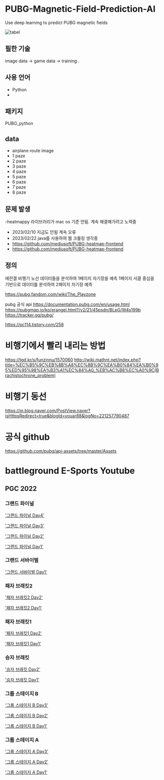 # PUBG-Magnetic-Field-Prediction-AI
Use deep learning to predict PUBG magnetic fields

![tabel](image/pubgmap.io_erangel.png) 

## 필한 기술
image data -> game data -> training 
.
## 사용 언어
- Python
- 

## 패키지
PUBG_python


## data
- airplane route image
- 1 paze
- 2 paze
- 3 paze
- 4 paze
- 5 paze
- 6 paze
- 7 paze
- 8 paze

## 문제 발생
-heatmappy 라이브러리가 mac os 기준 안됨. 계속 해결해가려고 노력중
- 2023/02/10 지금도 안됨 계속 오류 
- 2023/02/22 java를 사용하여 웹 크롤링 생각중 
- https://github.com/mediusoft/PUBG-heatmap-frontend
- https://github.com/mediusoft/PUBG-heatmap-frontend


## 정의

에란겔 비행기 노선 데이터들을 분석하여 1페이지 자기장을 예측
1페이지 서클 중심을 기반으로 데이터를 분석하여 2페이지 자기장 예측


https://pubg.fandom.com/wiki/The_Playzone

pubg 공식 api
https://documentation.pubg.com/en/usage.html
https://pubgmap.io/ko/erangel.html?/v2/21/45psdn/BLeG/W4s199b
https://tracker.gg/pubg/


https://pc114.tistory.com/258

# 비행기에서 빨리 내리는 방법
https://tgd.kr/s/funzinnu/1570060
http://wiki.mathnt.net/index.php?title=%EC%B5%9C%EB%8B%A8%EC%8B%9C%EA%B0%84%EA%B0%95%ED%95%98%EA%B3%A1%EC%84%A0_%EB%AC%B8%EC%A0%9C(Brachistochrone_problem)


# 비행기 동선 
https://m.blog.naver.com/PostView.naver?isHttpsRedirect=true&blogId=youar88&logNo=221257790487

# 공식 github
https://github.com/pubg/api-assets/tree/master/Assets


# battleground E-Sports Youtube
## PGC 2022
### 그랜드 파이널
['그랜드 파이널 Day4'](https://www.youtube.com/watch?v=Tb-0ALijTxk&feature=youtu.be)

['그랜드 파이널 Day3'](https://www.youtube.com/watch?v=Gr6NeBmVmrM)

['그랜드 파이널 Day2'](https://www.youtube.com/watch?v=v8PYsixhr60)

['그랜드 파이널 Day1'](https://www.youtube.com/watch?v=-hbmgfmdcMc&feature=youtu.be)

### 그랜드 서바이벌
['그랜드 서바이벌 Day1'](https://www.youtube.com/watch?v=I4Fg32X1CXI&feature=youtu.be)

### 패자 브래킷2
['패자 브래킷2 Day2'](https://www.youtube.com/watch?v=SusxiA5KRm0&feature=youtu.be)

['패자 브래킷2 Day1'](https://www.youtube.com/watch?v=EgD6oOugJpU&feature=youtu.be)

### 패자 브래킷1
['패자 브래킷1 Day2'](https://www.youtube.com/watch?v=_cPaCFo1YY8)

['패자 브래킷1 Day1'](https://www.youtube.com/watch?v=HZVm7waWBmM)

### 승자 브래킷
['승자 브래킷 Day2'](https://www.youtube.com/watch?v=fRzw3mNtWbc)

['승자 브래킷 Day1'](https://youtu.be/iavwvzgoSQY)

### 그룹 스테이지 B
['그룹 스테이지 B Day3'](https://www.youtube.com/watch?v=EcvZ7BkjiV8)

['그룹 스테이지 B Day2'](https://www.youtube.com/watch?v=mlvk57nDq_A&feature=youtu.be)

['그룹 스테이지 B Day1'](https://www.youtube.com/watch?v=a88Haj7ckMQ&feature=youtu.be)

### 그룹 스테이지 A
['그룹 스테이지 A Day3'](https://www.youtube.com/watch?v=wnmSiqfpeFM)

['그룹 스테이지 A Day2'](https://www.youtube.com/watch?v=wnmSiqfpeFM&feature=youtu.be)

['그룹 스테이지 A Day1'](https://www.youtube.com/watch?v=buQvBspU4Jo)

